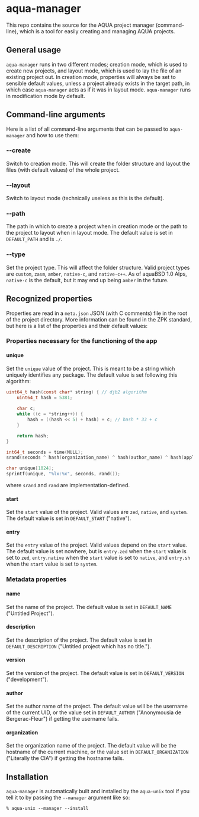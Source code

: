 # aqua-manager

This repo contains the source for the AQUA project manager (command-line), which is a tool for easily creating and managing AQUA projects.

## General usage

`aqua-manager` runs in two different modes; creation mode, which is used to create new projects, and layout mode, which is used to lay the file of an existing project out. In creation mode, properties will always be set to sensible default values, unless a project already exists in the target path, in which case `aqua-manager` acts as if it was in layout mode. `aqua-manager` runs in modification mode by default.

## Command-line arguments

Here is a list of all command-line arguments that can be passed to `aqua-manager` and how to use them:

### --create

Switch to creation mode. This will create the folder structure and layout the files (with default values) of the whole project.

### --layout

Switch to layout mode (technically useless as this is the default).

### --path

The path in which to create a project when in creation mode or the path to the project to layout when in layout mode. The default value is set in `DEFAULT_PATH` and is `./`.

### --type

Set the project type. This will affect the folder structure. Valid project types are `custom`, `zasm`, `amber`, `native-c`, and `native-c++`. As of aquaBSD 1.0 Alps, `native-c` is the default, but it may end up being `amber` in the future.

## Recognized properties

Properties are read in a `meta.json` JSON (with C comments) file in the root of the project directory. More information can be found in the ZPK standard, but here is a list of the properties and their default values:

### Properties necessary for the functioning of the app

#### unique

Set the `unique` value of the project. This is meant to be a string which uniquely identifies any package. The default value is set following this algorithm:

```c
uint64_t hash(const char* string) { // djb2 algorithm
	uint64_t hash = 5381;
	
	char c;
	while ((c = *string++)) {
		hash = ((hash << 5) + hash) + c; // hash * 33 + c
	}

	return hash;
}

int64_t seconds = time(NULL);
srand(seconds ^ hash(organization_name) ^ hash(author_name) ^ hash(application_name));

char unique[1024];
sprintf(unique, "%lx:%x", seconds, rand());
```

where `srand` and `rand` are implementation-defined.

#### start

Set the `start` value of the project. Valid values are `zed`, `native`, and `system`. The default value is set in `DEFAULT_START` ("native").

#### entry

Set the `entry` value of the project. Valid values depend on the `start` value. The default value is set nowhere, but is `entry.zed` when the `start` value is set to `zed`, `entry.native` when the `start` value is set to `native`, and `entry.sh` when the `start` value is set to `system`.

### Metadata properties

#### name

Set the name of the project. The default value is set in `DEFAULT_NAME` ("Untitled Project").

#### description

Set the description of the project. The default value is set in `DEFAULT_DESCRIPTION` ("Untitled project which has no title.").

#### version

Set the version of the project. The default value is set in `DEFAULT_VERSION` ("development").

#### author

Set the author name of the project. The default value will be the username of the current UID, or the value set in `DEFAULT_AUTHOR` ("Anonymousia de Bergerac-Fleur") if getting the username fails.

#### organization

Set the organization name of the project. The default value will be the hostname of the current machine, or the value set in `DEFAULT_ORGANIZATION` ("Literally the CIA") if getting the hostname fails.

## Installation

`aqua-manager` is automatically built and installed by the `aqua-unix` tool if you tell it to by passing the `--manager` argument like so:

```shell
% aqua-unix --manager --install
```